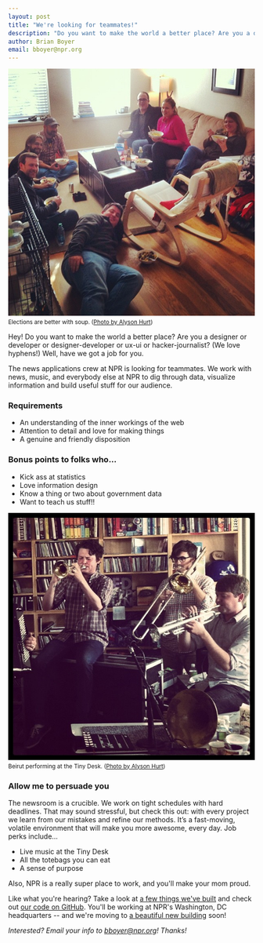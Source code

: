 ```yaml
---
layout: post
title: "We're looking for teammates!"
description: "Do you want to make the world a better place? Are you a designer or developer or designer-developer or ux-ui or hacker-journalist? (We love hyphens!) Well, have we got a job for you."
author: Brian Boyer
email: bboyer@npr.org
---
```

![Elections are better with soup.](/img/posts/team-soup.jpg)<br/>
<small>Elections are better with soup. (<a href="http://instagram.com/p/RnoKv_Jq6e/">Photo by Alyson Hurt</a>)</small>

Hey! Do you want to make the world a better place? Are you a designer or developer or designer-developer or ux-ui or hacker-journalist? (We love hyphens!) Well, have we got a job for you.

The news applications crew at NPR is looking for teammates. We work with news, music, and everybody else at NPR to dig through data, visualize information and build useful stuff for our audience.

### Requirements

* An understanding of the inner workings of the web
* Attention to detail and love for making things
* A genuine and friendly disposition

### Bonus points to folks who...

* Kick ass at statistics
* Love information design
* Know a thing or two about government data
* Want to teach us stuff!!

![Beirut performing at the Tiny Desk.](/img/posts/beirut.jpg)<br/>
<small>Beirut performing at the Tiny Desk. (<a href="http://www.flickr.com/photos/alykat/5830037351/">Photo by Alyson Hurt</a>)</small>

### Allow me to persuade you

The newsroom is a crucible. We work on tight schedules with hard deadlines. That may sound stressful, but check this out: with every project we learn from our mistakes and refine our methods. It’s a fast-moving, volatile environment that will make you more awesome, every day. Job perks include...

* Live music at the Tiny Desk
* All the totebags you can eat
* A sense of purpose

Also, NPR is a really super place to work, and you'll make your mom proud.

Like what you're hearing? Take a look at [a few things we've built](/2012/11/21/weather-elections-roundup.html) and check out [our code on GitHub](http://github.com/nprapps). You'll be working at NPR's Washington, DC headquarters -- and we're moving to [a beautiful new building](http://www.popville.com/2012/08/future-home-of-npr-looking-really-good/) soon!

_Interested? Email your info to [bboyer@npr.org](mailto:bboyer@npr.org)! Thanks!_